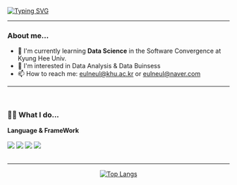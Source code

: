 [![Typing SVG](https://readme-typing-svg.demolab.com?font=Fira+Code&size=30&pause=1000&color=27A861&random=false&width=435&lines=+Hi%2C+I'm+Mina+Kim+%F0%9F%99%82)](https://git.io/typing-svg)

---
### About me...
- 🌟 I'm currently learning **Data Science** in the Software Convergence at Kyung Hee Univ. <br/>
- 🤔 I'm interested in Data Analysis & Data Buinsess <br/>
- 📫 How to reach me: eulneul@khu.ac.kr or eulneul@naver.com <br/>
---
<br/>

### 👩‍💻 What I do...
**Language & FrameWork** <br/> <br/>
<img src="https://img.shields.io/badge/Python-3776AB?style=for-the-badge&logo=Python&logoColor=white"> <img src="https://img.shields.io/badge/MySQL-4479A1?style=for-the-badge&logo=MySQL&logoColor=white"> <img src="https://img.shields.io/badge/pytorch-EE4C2C?style=for-the-badge&logo=pytorch&logoColor=white"> <img src="https://img.shields.io/badge/c++-00599C?style=for-the-badge&logo=cplusplus&logoColor=white"> <br/><br/>

---
<div align="center" width =500> 
  
  [![Top Langs](https://github-readme-stats.vercel.app/api/top-langs/?username=eulneul)](https://github.com/anuraghazra/github-readme-stats)
</div>
<!--
**eulneul/eulneul** is a ✨ _special_ ✨ repository because its `README.md` (this file) appears on your GitHub profile.

Here are some ideas to get you started:

- 🔭 I’m currently working on ...
- 🌱 I’m currently learning ...
- 👯 I’m looking to collaborate on ...
- 🤔 I’m looking for help with ...
- 💬 Ask me about ...
- 📫 How to reach me: ...
- 😄 Pronouns: ...
- ⚡ Fun fact: ...
-->
